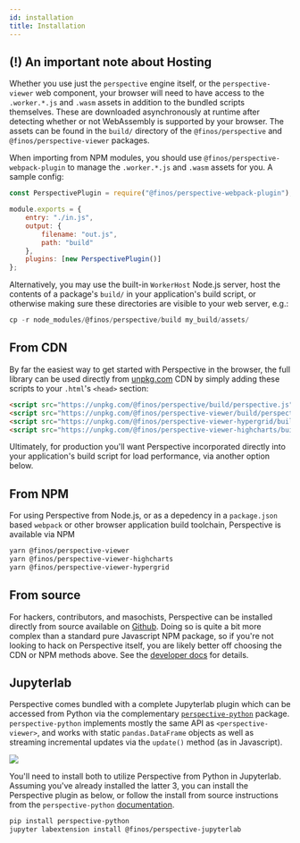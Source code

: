 ```yaml
---
id: installation
title: Installation
---
```


## (!) An important note about Hosting

Whether you use just the `perspective` engine itself, or the
`perspective-viewer` web component, your browser will need to
have access to the `.worker.*.js` and `.wasm` assets in addition to the
bundled scripts themselves. These are downloaded asynchronously at runtime
after detecting whether or not WebAssembly is supported by your browser. The
assets can be found in the `build/` directory of the
`@finos/perspective` and `@finos/perspective-viewer` packages.

When importing from NPM modules, you should use
`@finos/perspective-webpack-plugin` to manage the `.worker.*.js` and 
`.wasm` assets for you. A sample config:

```javascript
const PerspectivePlugin = require("@finos/perspective-webpack-plugin");

module.exports = {
    entry: "./in.js",
    output: {
        filename: "out.js",
        path: "build"
    },
    plugins: [new PerspectivePlugin()]
};
```

Alternatively, you may use the built-in `WorkerHost` Node.js server, host
the contents of a package's `build/` in your application's build script, or
otherwise making sure these directories are visible to your web server, e.g.:

```javascript
cp -r node_modules/@finos/perspective/build my_build/assets/
```

## From CDN

By far the easiest way to get started with Perspective in the browser, the full
library can be used directly from
[unpkg.com](https://unpkg.com/@finos/perspective-examples/build/perspective.view.js)
CDN by simply adding these scripts to your `.html`'s `<head>` section:

```html
<script src="https://unpkg.com/@finos/perspective/build/perspective.js"></script>
<script src="https://unpkg.com/@finos/perspective-viewer/build/perspective.view.js"></script>
<script src="https://unpkg.com/@finos/perspective-viewer-hypergrid/build/hypergrid.plugin.js"></script>
<script src="https://unpkg.com/@finos/perspective-viewer-highcharts/build/highcharts.plugin.js"></script>
```

Ultimately, for production you'll want Perspective incorporated directly into your
application's build script for load performance, via another option below.

## From NPM

For using Perspective from Node.js, or as a depedency in a `package.json` based
`webpack` or other browser application build toolchain, Perspective is available
via NPM

```bash
yarn @finos/perspective-viewer
yarn @finos/perspective-viewer-highcharts
yarn @finos/perspective-viewer-hypergrid
```

## From source

For hackers, contributors, and masochists, Perspective can be installed directly
from source available on [Github](https://github.com/finos/perspective).
Doing so is quite a bit more complex than a standard pure Javascript NPM
package, so if you're not looking to hack on Perspective itself, you are likely
better off choosing the CDN or NPM methods above. See the
[developer docs](development.html) for details.

## Jupyterlab

Perspective comes bundled with a complete Jupyterlab plugin which can be
accessed from Python via the complementary 
[`perspective-python`](https://github.com/timkpaine/perspective-python)
package.  `perspective-python` implements mostly the same API as 
`<perspective-viewer>`, and works with static `pandas.DataFrame` objects as well
as streaming incremental updates via the `update()` method (as in Javascript).

<img src="https://perspective.finos.org/img/jupyterlab.png"></img>

You'll need to install both to utilize Perspective from Python in Jupyterlab.
Assuming you've already installed the latter 3, you can install the Perspective 
plugin as below, or follow the install from source instructions from the 
`perspective-python` 
[documentation](https://perspective-python.readthedocs.io/en/latest/index.html).

```bash
pip install perspective-python
jupyter labextension install @finos/perspective-jupyterlab
```

